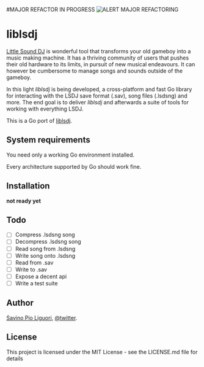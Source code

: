 #MAJOR REFACTOR IN PROGRESS
![ALERT MAJOR REFACTORING](https://upload.wikimedia.org/wikipedia/commons/thumb/4/4e/OOjs_UI_icon_alert_destructive.svg/480px-OOjs_UI_icon_alert_destructive.svg.png)

# liblsdj

[Little Sound DJ](http://littlesounddj.com) is wonderful tool that transforms your old gameboy into a music making machine. It has a thriving community of users that pushes their old hardware to its limits, in pursuit of new musical endeavours. It can however be cumbersome to manage songs and sounds outside of the gameboy.

In this light *liblsdj* is being developed, a cross-platform and fast Go library for interacting with the LSDJ save format (.sav), song files (.lsdsng) and more. The end goal is to deliver *liblsdj* and afterwards a suite of tools for working with everything LSDJ.

This is a Go port of [liblsdj](https://github.com/stijnfrishert/liblsdj).

## System requirements
You need only a working Go environment installed.

Every architecture supported by Go should work fine.

## Installation

**not ready yet**

## Todo
- [ ] Compress .lsdsng song
- [ ] Decompress .lsdsng song
- [ ] Read song from .lsdsng
- [ ] Write song onto .lsdsng
- [ ] Read from .sav
- [ ] Write to .sav
- [ ] Expose a decent api
- [ ] Write a test suite

## Author

[Savino Pio Liguori](https://8lall0.github.io/), [@twitter](https://twitter.com/imblellow).

## License
This project is licensed under the MIT License - see the LICENSE.md file for details